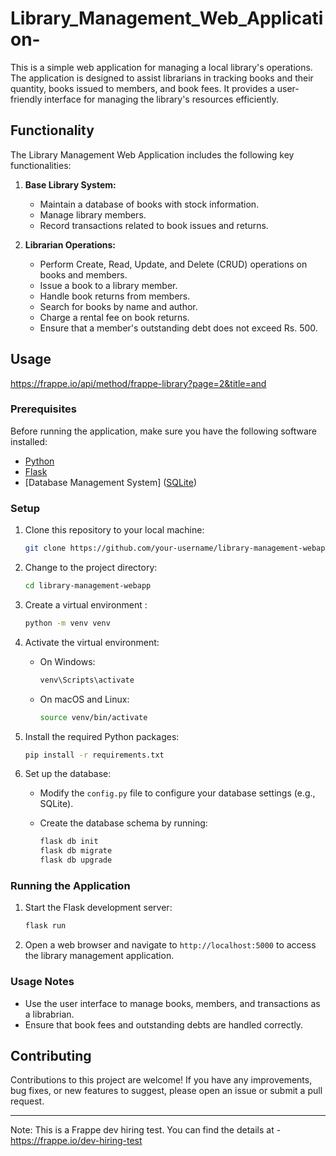 # Library_Management_Web_Application-

This is a simple web application for managing a local library's operations. The application is designed to assist librarians in tracking books and their quantity, books issued to members, and book fees. It provides a user-friendly interface for managing the library's resources efficiently.

## Functionality

The Library Management Web Application includes the following key functionalities:

1. **Base Library System:**
   - Maintain a database of books with stock information.
   - Manage library members.
   - Record transactions related to book issues and returns.

2. **Librarian Operations:**
   - Perform Create, Read, Update, and Delete (CRUD) operations on books and members.
   - Issue a book to a library member.
   - Handle book returns from members.
   - Search for books by name and author.
   - Charge a rental fee on book returns.
   - Ensure that a member's outstanding debt does not exceed Rs. 500.

## Usage

https://frappe.io/api/method/frappe-library?page=2&title=and

### Prerequisites

Before running the application, make sure you have the following software installed:

- [Python](https://www.python.org/)
- [Flask](https://flask.palletsprojects.com/)
- [Database Management System] ([SQLite](https://www.sqlite.org/))

### Setup

1. Clone this repository to your local machine:

   ```bash
   git clone https://github.com/your-username/library-management-webapp.git
   ```

2. Change to the project directory:

   ```bash
   cd library-management-webapp
   ```

3. Create a virtual environment :

   ```bash
   python -m venv venv
   ```

4. Activate the virtual environment:

   - On Windows:

     ```bash
     venv\Scripts\activate
     ```

   - On macOS and Linux:

     ```bash
     source venv/bin/activate
     ```

5. Install the required Python packages:

   ```bash
   pip install -r requirements.txt
   ```

6. Set up the database:

   - Modify the `config.py` file to configure your database settings (e.g., SQLite).
   - Create the database schema by running:

     ```bash
     flask db init
     flask db migrate
     flask db upgrade
     ```

### Running the Application

1. Start the Flask development server:

   ```bash
   flask run
   ```

2. Open a web browser and navigate to `http://localhost:5000` to access the library management application.

### Usage Notes

- Use the user interface to manage books, members, and transactions as a librabrian.
- Ensure that book fees and outstanding debts are handled correctly.

## Contributing

Contributions to this project are welcome! If you have any improvements, bug fixes, or new features to suggest, please open an issue or submit a pull request.

---

Note: This is a Frappe dev hiring test. You can find the details at - https://frappe.io/dev-hiring-test

